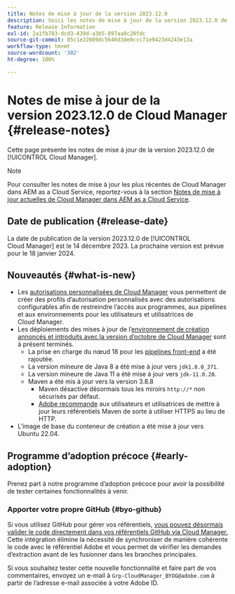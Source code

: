 ```yaml
---
title: Notes de mise à jour de la version 2023.12.0
description: Voici les notes de mise à jour de la version 2023.12.0 de Cloud Manager.
feature: Release Information
exl-id: 2a1fb783-dcd3-439d-a3b5-897aa8c20fdc
source-git-commit: 85c1e22609dc5646d3de0ccc71e9423d4243e13a
workflow-type: tm+mt
source-wordcount: '302'
ht-degree: 100%

---
```


# Notes de mise à jour de la version 2023.12.0 de Cloud Manager {#release-notes}

Cette page présente les notes de mise à jour de la version 2023.12.0 de [!UICONTROL Cloud Manager].

>[!NOTE]
>
>Pour consulter les notes de mise à jour les plus récentes de Cloud Manager dans AEM as a Cloud Service, reportez-vous à la section [Notes de mise à jour actuelles de Cloud Manager dans AEM as a Cloud Service](https://experienceleague.adobe.com/docs/experience-manager-cloud-service/content/implementing/using-cloud-manager/release-notes-cloud-manager/release-notes-cm-current.html?lang=fr).

## Date de publication {#release-date}

La date de publication de la version 2023.12.0 de [!UICONTROL Cloud Manager] est le 14 décembre 2023. La prochaine version est prévue pour le 18 janvier 2024.

## Nouveautés {#what-is-new}

* Les [autorisations personnalisées de Cloud Manager](/help/using/custom-permissions.md) vous permettent de créer des profils d’autorisation personnalisés avec des autorisations configurables afin de restreindre l’accès aux programmes, aux pipelines et aux environnements pour les utilisateurs et utilisatrices de Cloud Manager.
* Les déploiements des mises à jour de l’[environnement de création](/help/getting-started/build-environment.md) [annoncés et introduits avec la version d’octobre de Cloud Manager](/help/release-notes/2023/2023-10-0.md) sont à présent terminés.
   * La prise en charge du nœud 18 pour les [pipelines front-end](/help/overview/ci-cd-pipelines.md) a été rajoutée.
   * La version mineure de Java 8 a été mise à jour vers `jdk1.8.0_371`.
   * La version mineure de Java 11 a été mise à jour vers `jdk-11.0.20`.
   * Maven a été mis à jour vers la version 3.8.8
      * Maven désactive désormais tous les miroirs `http://*` non sécurisés par défaut.
      * [Adobe recommande](/help/getting-started/build-environment.md#https-maven) aux utilisateurs et utilisatrices de mettre à jour leurs référentiels Maven de sorte à utiliser HTTPS au lieu de HTTP.
* L’image de base du conteneur de création a été mise à jour vers Ubuntu 22.04.

## Programme d’adoption précoce {#early-adoption}

Prenez part à notre programme d’adoption précoce pour avoir la possibilité de tester certaines fonctionnalités à venir.

### Apporter votre propre GitHub {#byo-github}

Si vous utilisez GitHub pour gérer vos référentiels, [vous pouvez désormais valider le code directement dans vos référentiels GitHub via Cloud Manager.](/help/managing-code/private-repositories.md) Cette intégration élimine la nécessité de synchroniser de manière cohérente le code avec le référentiel Adobe et vous permet de vérifier les demandes d’extraction avant de les fusionner dans les branches principales.

Si vous souhaitez tester cette nouvelle fonctionnalité et faire part de vos commentaires, envoyez un e-mail à `Grp-CloudManager_BYOG@adobe.com` à partir de l’adresse e-mail associée à votre Adobe ID.
